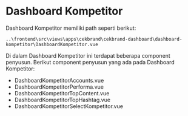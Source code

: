 # Dashboard Kompetitor 

Dashboard Kompetitor memiliki path seperti berikut:

```
..\frontend\src\views\apps\cekbrand\cekbrand-dashboard\dashboard-kompetitor\DashboardKompetitor.vue
```

Di dalam Dashboard Kompetitor ini terdapat beberapa component penyusun. Berikut component penyusun yang ada pada Dashboard Kompetitor:
- DashboardKompetitorAccounts.vue
- DashboardKompetitorPerforma.vue
- DashboardKompetitorTopContent.vue
- DashboardKompetitorTopHashtag.vue
- DashboardKompetitorSelectKompetitor.vue
